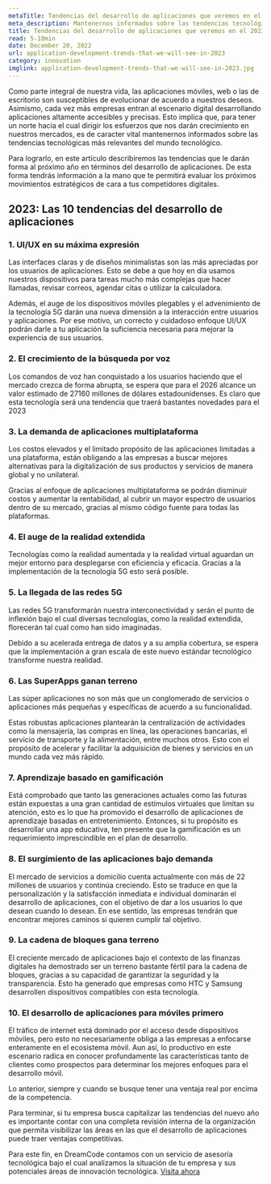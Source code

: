 ```yaml
---
metaTitle: Tendencias del desarrollo de aplicaciones que veremos en el 2023
meta_description: Mantenernos informados sobre las tendencias tecnológicas más relevantes nos permite trazar una ruta para dirigir los esfuerzos que nos traerán crecimiento en nuestros mercados.
title: Tendencias del desarrollo de aplicaciones que veremos en el 2023
read: 5-10min
date: December 20, 2022
url: application-development-trends-that-we-will-see-in-2023
category: innovation
imglink: application-development-trends-that-we-will-see-in-2023.jpg
---
```


Como parte integral de nuestra vida, las aplicaciones móviles, web o las de escritorio son susceptibles de evolucionar de acuerdo a nuestros deseos. Asimismo, cada vez más empresas entran al escenario digital desarrollando aplicaciones altamente accesibles y precisas. Esto implica que, para tener un norte hacia el cual dirigir los esfuerzos que nos darán crecimiento en nuestros mercados, es de caracter vital mantenernos informados sobre las tendencias tecnológicas más relevantes del mundo tecnológico.

Para lograrlo, en este artículo describiremos las tendencias que le darán forma al próximo año en términos del desarrollo de aplicaciones. De esta forma tendrás información a la mano que te permitirá evaluar los próximos movimientos estratégicos de cara a tus competidores digitales.

## 2023: Las 10 tendencias del desarrollo de aplicaciones

### 1. UI/UX en su máxima expresión

Las interfaces claras y de diseños minimalistas son las más apreciadas por los usuarios de aplicaciones. Esto se debe a que hoy en día usamos nuestros dispositivos para tareas mucho más complejas que hacer llamadas, revisar correos, agendar citas o utilizar la calculadora.

Además, el auge de los dispositivos móviles plegables y el advenimiento de la tecnología 5G darán una nueva dimensión a la interacción entre usuarios y aplicaciones. Por ese motivo, un correcto y cuidadoso enfoque UI/UX podrán darle a tu aplicación la suficiencia necesaria para mejorar la experiencia de sus usuarios.

### 2. El crecimiento de la búsqueda por voz

Los comandos de voz han conquistado a los usuarios haciendo que el mercado crezca de forma abrupta, se espera que para el 2026 alcance un valor estimado de 27160 millones de dólares estadounidenses. Es claro que esta tecnología será una tendencia que traerá bastantes novedades para el 2023

### 3. La demanda de aplicaciones multiplataforma

Los costos elevados y el limitado propósito de las aplicaciones limitadas a una plataforma, están obligando a las empresas a buscar mejores alternativas para la digitalización de sus productos y servicios de manera global y no unilateral.

Gracias al enfoque de aplicaciones multiplataforma se podrán disminuir costos y aumentar la rentabilidad, al cubrir un mayor espectro de usuarios dentro de su mercado, gracias al mismo código fuente para todas las plataformas.

### 4. El auge de la realidad extendida

Tecnologías como la realidad aumentada y la realidad virtual aguardan un mejor entorno para desplegarse con eficiencia y eficacia. Gracias a la implementación de la tecnología 5G esto será posible.

### 5. La llegada de las redes 5G

Las redes 5G transformarán nuestra interconectividad y serán el punto de inflexión bajo el cual diversas tecnologías, como la realidad extendida, florecerán tal cual como han sido imaginadas.

Debido a su acelerada entrega de datos y a su amplia cobertura, se espera que la implementación a gran escala de este nuevo estándar tecnológico transforme nuestra realidad.

### 6. Las SuperApps ganan terreno

Las súper aplicaciones no son más que un conglomerado de servicios o aplicaciones más pequeñas y específicas de acuerdo a su funcionalidad.

Estas robustas aplicaciones plantearán la centralización de actividades como la mensajería, las compras en línea, las operaciones bancarias, el servicio de transporte y la alimentación, entre muchos otros. Esto con el propósito de acelerar y facilitar la adquisición de bienes y servicios en un mundo cada vez más rápido.

### 7. Aprendizaje basado en gamificación

Está comprobado que tanto las generaciones actuales como las futuras están expuestas a una gran cantidad de estímulos virtuales que limitan su atención, esto es lo que ha promovido el desarrollo de aplicaciones de aprendizaje basadas en entretenimiento. Entonces, si tu propósito es desarrollar una app educativa, ten presente que la gamificación es un requerimiento imprescindible en el plan de desarrollo.

### 8. El surgimiento de las aplicaciones bajo demanda

El mercado de servicios a domicilio cuenta actualmente con más de 22 millones de usuarios y continúa creciendo. Esto se traduce en que la personalización y la satisfacción inmediata e individual dominarán el desarrollo de aplicaciones, con el objetivo de dar a los usuarios lo que desean cuando lo desean. En ese sentido, las empresas tendrán que encontrar mejores caminos si quieren cumplir tal objetivo.

### 9. La cadena de bloques gana terreno

El creciente mercado de aplicaciones bajo el contexto de las finanzas digitales ha demostrado ser un terreno bastante fértil para la cadena de bloques, gracias a su capacidad de garantizar la seguridad y la transparencia. Esto ha generado que empresas como HTC y Samsung desarrollen dispositivos compatibles con esta tecnología.

### 10. El desarrollo de aplicaciones para móviles primero

El tráfico de internet está dominado por el acceso desde dispositivos móviles, pero esto no necesariamente obliga a las empresas a enfocarse enteramente en el ecosistema móvil. Aun así, lo productivo en este escenario radica en conocer profundamente las características tanto de clientes como prospectos para determinar los mejores enfoques para el desarrollo móvil.

Lo anterior, siempre y cuando se busque tener una ventaja real por encima de la competencia.

Para terminar, si tu empresa busca capitalizar las tendencias del nuevo año es importante contar con una completa revisión interna de la organización que permita visibilizar las áreas en las que el desarrollo de aplicaciones puede traer ventajas competitivas.

Para este fin, en DreamCode contamos con un servicio de asesoría tecnológica bajo el cual analizamos la situación de tu empresa y sus potenciales áreas de innovación tecnológica. [Visita ahora](https://www.dreamcodesoft.com/es/services)

